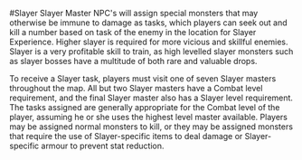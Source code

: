 #Slayer
Slayer Master NPC's will assign special monsters that may otherwise be immune to damage as tasks, which players can seek out and kill a number based on task of the enemy in the location for Slayer Experience. Higher slayer is required for more vicious and skillful enemies. Slayer is a very profitable skill to train, as high levelled slayer monsters such as slayer bosses have a multitude of both rare and valuable drops.

To receive a Slayer task, players must visit one of seven Slayer masters throughout the map. All but two Slayer masters have a Combat level requirement, and the final Slayer master also has a Slayer level requirement. The tasks assigned are generally appropriate for the Combat level of the player, assuming he or she uses the highest level master available. Players may be assigned normal monsters to kill, or they may be assigned monsters that require the use of Slayer-specific items to deal damage or Slayer-specific armour to prevent stat reduction.
